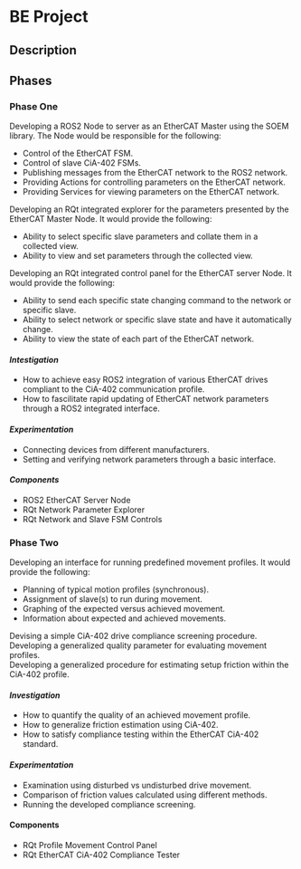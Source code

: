 # BE Project

## Description

## Phases
### Phase One
Developing a ROS2 Node to server as an EtherCAT Master using the SOEM library. The Node would be responsible for the following:  
  - Control of the EtherCAT FSM.
  - Control of slave CiA-402 FSMs.
  - Publishing messages from the EtherCAT network to the ROS2 network.
  - Providing Actions for controlling parameters on the EtherCAT network.
  - Providing Services for viewing parameters on the EtherCAT network.

Developing an RQt integrated explorer for the parameters presented by the EtherCAT Master Node. It would provide the following:
  - Ability to select specific slave parameters and collate them in a collected view.
  - Ability to view and set parameters through the collected view.

Developing an RQt integrated control panel for the EtherCAT server Node. It would provide the following:
  - Ability to send each specific state changing command to the network or specific slave.
  - Ability to select network or specific slave state and have it automatically change.
  - Ability to view the state of each part of the EtherCAT network.

#### *Intestigation*
  - How to achieve easy ROS2 integration of various EtherCAT drives compliant to the CiA-402 communication profile.  
  - How to fascilitate rapid updating of EtherCAT network parameters through a ROS2 integrated interface.  

#### *Experimentation*
  - Connecting devices from different manufacturers.  
  - Setting and verifying network parameters through a basic interface.  

#### *Components*
  - ROS2 EtherCAT Server Node
  - RQt Network Parameter Explorer 
  - RQt Network and Slave FSM Controls

### Phase Two
Developing an interface for running predefined movement profiles. It would provide the following:
  - Planning of typical motion profiles (synchronous). 
  - Assignment of slave(s) to run during movement. 
  - Graphing of the expected versus achieved movement.  
  - Information about expected and achieved movements. 

Devising a simple CiA-402 drive compliance screening procedure.  
Developing a generalized quality parameter for evaluating movement profiles.  
Developing a generalized procedure for estimating setup friction within the CiA-402 profile.  

#### *Investigation*
  - How to quantify the quality of an achieved movement profile.  
  - How to generalize friction estimation using CiA-402.  
  - How to satisfy compliance testing within the EtherCAT CiA-402 standard. 

#### *Experimentation*
  - Examination using disturbed vs undisturbed drive movement.  
  - Comparison of friction values calculated using different methods.  
  - Running the developed compliance screening.  

#### Components
  - RQt Profile Movement Control Panel
  - RQt EtherCAT CiA-402 Compliance Tester
